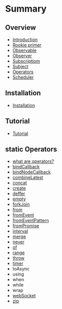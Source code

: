 # Summary

## Overview
* [Introduction](README.md)
* [Rookie primer](rookie-primer.md)
* [Observable](observable.md)
* [Observer](observer.md)
* [Subscriptiom](subscriptiom.md)
* [Subject](subject.md)
* [Operators](operators.md)
* [Scheduler](scheduler.md)

## Installation
* [Installation](installtion.md)

## Tutorial
* [Tutorial](tutorial.md)

## static Operators
* [what are operators?](what-are-operators.md)
* [bindCallback](bindcallback.md)
* [bindNodeCallback](bindnodecallback.md)
* [combineLatest](combinelatest.md)
* [concat](concat.md)
* [create](create.md)
* [deffer](deffer.md)
* [empty](empty.md)
* [forkJoin](forkjoin.md)
* [from](from.md)
* [fromEvent](fromevent.md)
* [fromEventPattern](fromeventpattern.md)
* [fromPromise](frompromise.md)
* [interval](interval.md)
* [merge](merge.md)
* [never](never.md)
* [of](of.md)
* [range](range.md)
* [throw](throw.md)
* [timer](timer.md)
* toAsync
* using
* when
* while
* wrap
* [webSocket](websocket.md)
* [zip](zip.md)

